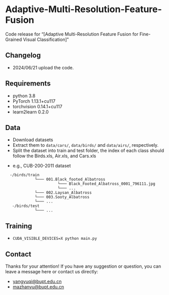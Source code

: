 # Adaptive-Multi-Resolution-Feature-Fusion
Code release for “[Adaptive Multi-Resolution Feature Fusion for Fine-Grained Visual Classification]"



## Changelog
- 2024/06/21 upload the code.


## Requirements

- python 3.8
- PyTorch 1.13.1+cu117
- torchvision  0.14.1+cu117
- learn2learn 0.2.0

## Data
- Download datasets
- Extract them to `data/cars/`, `data/birds/` and `data/airs/`, respectively.
- Split the dataset into train and test folder, the index of each class should follow the Birds.xls, Air.xls, and Cars.xls

* e.g., CUB-200-2011 dataset
```
  -/birds/train
	         └─── 001.Black_footed_Albatross
	                   └─── Black_Footed_Albatross_0001_796111.jpg
	                   └─── ...
	         └─── 002.Laysan_Albatross
	         └─── 003.Sooty_Albatross
	         └─── ...
   -/birds/test	
             └─── ...         
```



## Training
- `CUDA_VISIBLE_DEVICES=X python main.py`



## Contact
Thanks for your attention!
If you have any suggestion or question, you can leave a message here or contact us directly:
- yangyuqi@bupt.edu.cn
- mazhanyu@bupt.edu.cn
